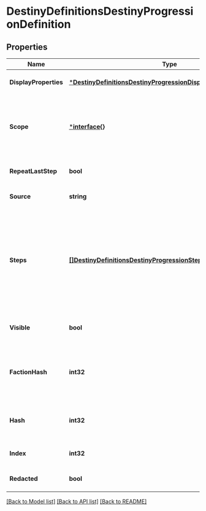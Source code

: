 # DestinyDefinitionsDestinyProgressionDefinition

## Properties
Name | Type | Description | Notes
------------ | ------------- | ------------- | -------------
**DisplayProperties** | [***DestinyDefinitionsDestinyProgressionDisplayPropertiesDefinition**](Destiny.Definitions.DestinyProgressionDisplayPropertiesDefinition.md) |  | [optional] [default to null]
**Scope** | [***interface{}**](interface{}.md) | The \&quot;Scope\&quot; of the progression indicates the source of the progression&#39;s live data.  See the DestinyProgressionScope enum for more info: but essentially, a Progression can either be backed by a stored value, or it can be a calculated derivative of other values. | [optional] [default to null]
**RepeatLastStep** | **bool** | If this is True, then the progression doesn&#39;t have a maximum level. | [optional] [default to null]
**Source** | **string** | If there&#39;s a description of how to earn this progression in the local config, this will be that localized description. | [optional] [default to null]
**Steps** | [**[]DestinyDefinitionsDestinyProgressionStepDefinition**](Destiny.Definitions.DestinyProgressionStepDefinition.md) | Progressions are divided into Steps, which roughly equate to \&quot;Levels\&quot; in the traditional sense of a Progression. Notably, the last step can be repeated indefinitely if repeatLastStep is true, meaning that the calculation for your level is not as simple as comparing your current progress to the max progress of the steps.   These and more calculations are done for you if you grab live character progression data, such as in the DestinyCharacterProgressionComponent. | [optional] [default to null]
**Visible** | **bool** | If true, the Progression is something worth showing to users.  If false, BNet isn&#39;t going to show it. But that doesn&#39;t mean you can&#39;t. We&#39;re all friends here. | [optional] [default to null]
**FactionHash** | **int32** | If the value exists, this is the hash identifier for the Faction that owns this Progression.  This is purely for convenience, if you&#39;re looking at a progression and want to know if and who it&#39;s related to in terms of Faction Reputation. | [optional] [default to null]
**Hash** | **int32** | The unique identifier for this entity. Guaranteed to be unique for the type of entity, but not globally.  When entities refer to each other in Destiny content, it is this hash that they are referring to. | [optional] [default to null]
**Index** | **int32** | The index of the entity as it was found in the investment tables. | [optional] [default to null]
**Redacted** | **bool** | If this is true, then there is an entity with this identifier/type combination, but BNet is not yet allowed to show it. Sorry! | [optional] [default to null]

[[Back to Model list]](../README.md#documentation-for-models) [[Back to API list]](../README.md#documentation-for-api-endpoints) [[Back to README]](../README.md)


